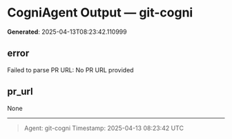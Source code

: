 # CogniAgent Output — git-cogni

**Generated**: 2025-04-13T08:23:42.110999

## error
Failed to parse PR URL: No PR URL provided

## pr_url
None

---
> Agent: git-cogni
> Timestamp: 2025-04-13 08:23:42 UTC